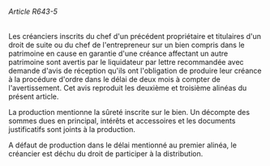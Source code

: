 ###### Article R643-5

Les créanciers inscrits du chef d'un précédent propriétaire et titulaires d'un droit de suite ou du chef de l'entrepreneur sur un bien compris dans le patrimoine en cause en garantie d'une créance affectant un autre patrimoine sont avertis par le liquidateur par lettre recommandée avec demande d'avis de réception qu'ils ont l'obligation de produire leur créance à la procédure d'ordre dans le délai de deux mois à compter de l'avertissement. Cet avis reproduit les deuxième et troisième alinéas du présent article.

La production mentionne la sûreté inscrite sur le bien. Un décompte des sommes dues en principal, intérêts et accessoires et les documents justificatifs sont joints à la production.

A défaut de production dans le délai mentionné au premier alinéa, le créancier est déchu du droit de participer à la distribution.

